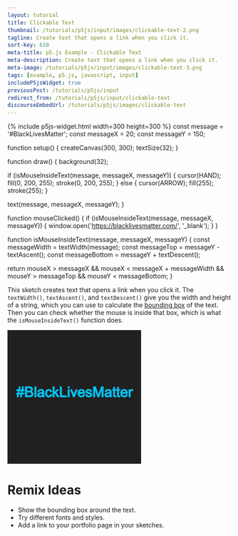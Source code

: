 ```yaml
---
layout: tutorial
title: Clickable Text
thumbnail: /tutorials/p5js/input/images/clickable-text-2.png
tagline: Create text that opens a link when you click it.
sort-key: 610
meta-title: p5.js Example - Clickable Text
meta-description: Create text that opens a link when you click it.
meta-image: /tutorials/p5js/input/images/clickable-text-3.png
tags: [example, p5.js, javascript, input]
includeP5jsWidget: true
previousPost: /tutorials/p5js/input
redirect_from: /tutorials/p5js/input/clickable-text
discourseEmbedUrl: /tutorials/p5js/images/clickable-text
---
```


{% include p5js-widget.html width=300 height=300 %}
const message = '#BlackLivesMatter';
const messageX = 20;
const messageY = 150;

function setup() {
  createCanvas(300, 300);
  textSize(32);
}

function draw() {
  background(32);

  if (isMouseInsideText(message, messageX, messageY)) {
    cursor(HAND);
    fill(0, 200, 255);
    stroke(0, 200, 255);
  } else {
    cursor(ARROW);
    fill(255);
    stroke(255);
  }

  text(message, messageX, messageY);
}

function mouseClicked() {
  if (isMouseInsideText(message, messageX, messageY)) {
    window.open('https://blacklivesmatter.com/', '_blank');
  }
}

function isMouseInsideText(message, messageX, messageY) {
  const messageWidth = textWidth(message);
  const messageTop = messageY - textAscent();
  const messageBottom = messageY + textDescent();

  return mouseX > messageX && mouseX < messageX + messageWidth &&
    mouseY > messageTop && mouseY < messageBottom;
}
</script>

This sketch creates text that opens a link when you click it. The `textWidth()`, `textAscent()`, and `textDescent()` give you the width and height of a string, which you can use to calculate the [bounding box](https://en.wikipedia.org/wiki/Minimum_bounding_box) of the text. Then you can check whether the mouse is inside that box, which is what the `isMouseInsideText()` function does.

![Black Lives Matter](/tutorials/p5js/input/images/clickable-text-1.png)

# Remix Ideas

- Show the bounding box around the text.
- Try different fonts and styles.
- Add a link to your portfolio page in your sketches.
